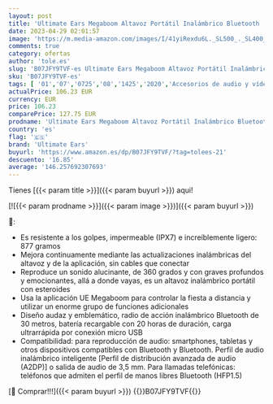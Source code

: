```yaml
---
layout: post
title: 'Ultimate Ears Megaboom Altavoz Portátil Inalámbrico Bluetooth  Graves Profundos  Impermeable  Flotante  Conexión Múltiple  Batería de 20 h - Deep Radiance Apple Custom'
date: 2023-04-29 02:01:57
image: 'https://m.media-amazon.com/images/I/41yiRexdu6L._SL500_._SL400_.jpg'
comments: true
category: ofertas
author: 'tole.es'
slug: 'B07JFY9TVF-es Ultimate Ears Megaboom Altavoz Portátil Inalámbrico...'
sku: 'B07JFY9TVF-es'
tags: [ '01','07','0725','08','1425','2020','Accesorios de audio y vídeo portátil','Altavoces portátiles Bluetooth','Altavoces portátiles y altavoces con puerto dock','Audio y vídeo portátil','Electronics week','Electrónica','Electrónica Outlet','Self Service','Semana de la Electrónica - Electrónica','Special Features Stores','apple','partition_000','partition_050','ultimate ears','🇪🇸', ]
actualPrice: 106.23 EUR
currency: EUR
price: 106.23
comparePrice: 127.75 EUR
prodname: 'Ultimate Ears Megaboom Altavoz Portátil Inalámbrico Bluetooth  Graves Profundos  Impermeable  Flotante  Conexión Múltiple  Batería de 20 h - Deep Radiance Apple Custom'
country: 'es'
flag: '🇪🇸'
brand: 'Ultimate Ears'
buyurl: 'https://www.amazon.es/dp/B07JFY9TVF/?tag=tolees-21'
descuento: '16.85'
average: '146.257692307693'
---
```


Tienes [{{< param title >}}]({{< param buyurl >}}) aqui!

[![{{< param prodname >}}]({{< param image >}})]({{< param buyurl >}})

🔎:

- Es resistente a los golpes, impermeable (IPX7) e increíblemente ligero: 877 gramos
- Mejora continuamente mediante las actualizaciones inalámbricas del altavoz y de la aplicación, sin cables que conectar
- Reproduce un sonido alucinante, de 360 grados y con graves profundos y emocionantes, allá a donde vayas, es un altavoz inalámbrico portátil con esteroides
- Usa la aplicación UE Megaboom para controlar la fiesta a distancia y utilizar un enorme grupo de funciones adicionales
- Diseño audaz y emblemático, radio de acción inalámbrico Bluetooth de 30 metros, batería recargable con 20 horas de duración, carga ultrarrápida por conexión micro USB
- Compatibilidad: para reproducción de audio: smartphones, tabletas y otros dispositivos compatibles con Bluetooth y Bluetooth. Perfil de audio inalámbrico inteligente [Perfil de distribución avanzada de audio (A2DP)] o salida de audio de 3,5 mm. Para llamadas telefónicas: teléfonos que admiten el perfil de manos libres Bluetooth (HFP1.5)

[🛒 Comprar!!!]({{< param buyurl >}})
{{<world>}}B07JFY9TVF{{</world>}}
